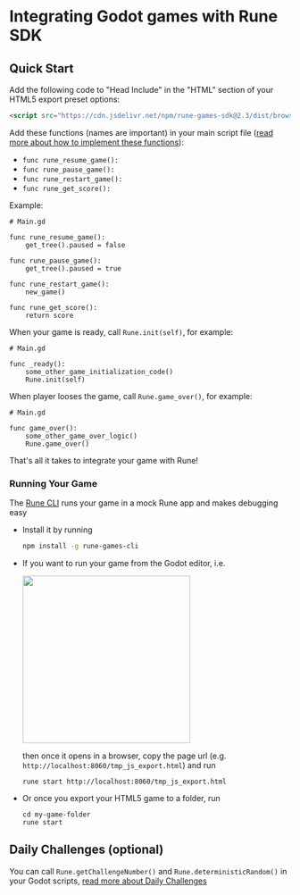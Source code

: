# Integrating Godot games with Rune SDK

## Quick Start

Add the following code to "Head Include" in the "HTML" section of your HTML5
export preset options:

```html
<script src="https://cdn.jsdelivr.net/npm/rune-games-sdk@2.3/dist/browser.min.js"></script>
```

Add these functions (names are important) in your main script file ([read more about how to implement these functions](https://github.com/rune/rune-games-sdk#core-api)):

- `func rune_resume_game():`
- `func rune_pause_game():`
- `func rune_restart_game():`
- `func rune_get_score():`

Example:

```gdscript
# Main.gd

func rune_resume_game():
    get_tree().paused = false

func rune_pause_game():
    get_tree().paused = true

func rune_restart_game():
    new_game()

func rune_get_score():
    return score
```

When your game is ready, call `Rune.init(self)`, for example:

```gdscript
# Main.gd

func _ready():
    some_other_game_initialization_code()
    Rune.init(self)
```

When player looses the game, call `Rune.game_over()`, for example:

```gdscript
# Main.gd

func game_over():
    some_other_game_over_logic()
    Rune.game_over()
```

That's all it takes to integrate your game with Rune!

### Running Your Game

The [Rune CLI](https://github.com/rune/rune-games-cli) runs your game in a mock
Rune app and makes debugging easy

- Install it by running

  ```sh
  npm install -g rune-games-cli
  ```

- If you want to run your game from the Godot editor, i.e.

  <img src="https://i.gyazo.com/cd7f871a890bffd669776d2790b54dda.jpg" width="300">

  then once it opens in a browser, copy the page url (e.g.
  `http://localhost:8060/tmp_js_export.html`) and run

  ```shell
  rune start http://localhost:8060/tmp_js_export.html
  ```

- Or once you export your HTML5 game to a folder, run

  ```shell
  cd my-game-folder
  rune start
  ```

## Daily Challenges (optional)

You can call `Rune.getChallengeNumber()` and `Rune.deterministicRandom()` in your Godot scripts, [read more about Daily Challenges](https://github.com/rune/rune-games-sdk#daily-challenges-optional)
